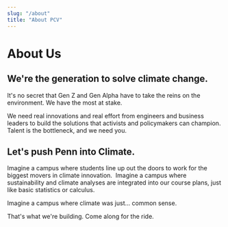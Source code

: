 ```yaml
---
slug: "/about"
title: "About PCV"
---
```


# About Us

## We're the generation to solve climate change.
It's no secret that Gen Z and Gen Alpha have to take the reins on the environment. We have the most at stake.
 
We need real innovations and real effort from engineers and business leaders to build the solutions that activists and policymakers can champion. Talent is the bottleneck, and we need you.

## Let's push Penn into Climate.
Imagine a campus where students line up out the doors to work for the biggest movers in climate innovation.
​
Imagine a campus where sustainability and climate analyses are integrated into our course plans, just like basic statistics or calculus.
 
Imagine a campus where climate was just... common sense. 
 
That's what we're building. Come along for the ride.